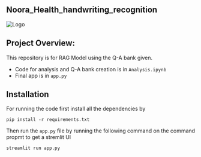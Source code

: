 
## Noora_Health_handwriting_recognition
![Logo](https://i.postimg.cc/VNLcvBfn/iitkconsult-cover-1.jpg)

 
## Project Overview:

This repository is for RAG Model using the Q-A bank given.
 

- Code for analysis and Q-A bank creation is in ```Analysis.ipynb```  
- Final app is in ```app.py```

## Installation

For running the code first install all the dependencies by 
```
pip install -r requirements.txt
```
Then run the ```app.py``` file by running the following command on the command propmt to get a stremlit UI

```
streamlit run app.py
```
